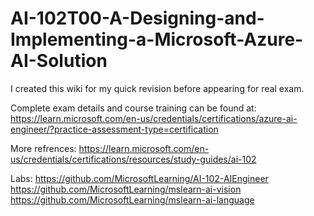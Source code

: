 # AI-102T00-A-Designing-and-Implementing-a-Microsoft-Azure-AI-Solution

I created this wiki for my quick revision before appearing for real exam.

Complete exam details and course training can be found at: https://learn.microsoft.com/en-us/credentials/certifications/azure-ai-engineer/?practice-assessment-type=certification

More refrences:
https://learn.microsoft.com/en-us/credentials/certifications/resources/study-guides/ai-102

Labs:
https://github.com/MicrosoftLearning/AI-102-AIEngineer
https://github.com/MicrosoftLearning/mslearn-ai-vision
https://github.com/MicrosoftLearning/mslearn-ai-language


